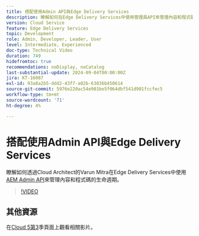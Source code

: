 ```yaml
---
title: 搭配使用Admin API與Edge Delivery Services
description: 瞭解如何在Edge Delivery Services中使用管理員API來管理內容和程式碼的生命週期。
version: Cloud Service
feature: Edge Delivery Services
topic: Development
role: Admin, Developer, Leader, User
level: Intermediate, Experienced
doc-type: Technical Video
duration: 749
hidefromtoc: true
recommendations: noDisplay, noCatalog
last-substantial-update: 2024-09-04T00:00:00Z
jira: KT-16087
exl-id: 93a8a2b5-ddd2-43f7-a02b-63036b450614
source-git-commit: 5976e220ac54e901be5f064dbf541d901fccfec5
workflow-type: tm+mt
source-wordcount: '71'
ht-degree: 4%

---
```


# 搭配使用Admin API與Edge Delivery Services

瞭解如何透過Cloud Architect的Varun Mitra在Edge Delivery Services中使用[AEM Admin API](https://www.aem.live/docs/admin.html)來管理內容和程式碼的生命週期。

>[!VIDEO](https://video.tv.adobe.com/v/3433158/?learn=on)

## 其他資源

在[Cloud 5第3](../cloud5-season-3.md)季頁面上觀看相關影片。
